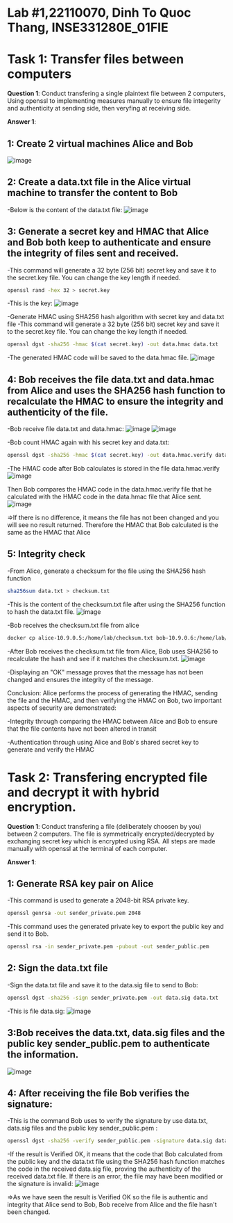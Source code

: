 # Lab #1,22110070, Dinh To Quoc Thang, INSE331280E_01FIE
# Task 1: Transfer files between computers  
**Question 1**: 
Conduct transfering a single plaintext file between 2 computers, 
Using openssl to implementing measures manually to ensure file integerity and authenticity at sending side, 
then veryfing at receiving side. 

**Answer 1**:
## 1: Create 2 virtual machines Alice and Bob
![image](https://github.com/user-attachments/assets/15072eeb-94d0-4c3e-a65f-22e658fe7eca)

## 2: Create a data.txt file in the Alice virtual machine to transfer the content to Bob
-Below is the content of the data.txt file:
![image](https://github.com/user-attachments/assets/08879d6e-4560-4c17-a0df-d0fad33ca096)

## 3: Generate a secret key and HMAC that Alice and Bob both keep to authenticate and ensure the integrity of files sent and received.
-This command will generate a 32 byte (256 bit) secret key and save it to the secret.key file. You can change the key length if needed.
```sh
openssl rand -hex 32 > secret.key
```
-This is the key:
![image](https://github.com/user-attachments/assets/b6e00957-2ecd-4b9c-a1a9-ab4fe0e7c2f4)

-Generate HMAC using SHA256 hash algorithm with secret key and data.txt file
-This command will generate a 32 byte (256 bit) secret key and save it to the secret.key file. You can change the key length if needed.
```sh
openssl dgst -sha256 -hmac $(cat secret.key) -out data.hmac data.txt
```
-The generated HMAC code will be saved to the data.hmac file.
![image](https://github.com/user-attachments/assets/48f94b86-557d-41f0-8bfa-6b6659a021a9)

## 4: Bob receives the file data.txt and data.hmac from Alice and uses the SHA256 hash function to recalculate the HMAC to ensure the integrity and authenticity of the file.
-Bob receive file data.txt and data.hmac:
![image](https://github.com/user-attachments/assets/b9547f9f-3556-4d51-b89f-883cd393aefe)
![image](https://github.com/user-attachments/assets/aaa3d5c5-6e75-42cb-bc68-ed7dbf3d2adc)

-Bob count HMAC again with his secret key and data.txt:
```sh
openssl dgst -sha256 -hmac $(cat secret.key) -out data.hmac.verify data.txt
```
-The HMAC code after Bob calculates is stored in the file data.hmac.verify
![image](https://github.com/user-attachments/assets/c755a3d4-1f18-4595-8eb8-e253b67b3c9c)

Then Bob compares the HMAC code in the data.hmac.verify file that he calculated with the HMAC code in the data.hmac file that Alice sent.
![image](https://github.com/user-attachments/assets/a85b0e3b-e337-4bd0-8f1b-f536596b8240)

=>If there is no difference, it means the file has not been changed and you will see no result returned. Therefore the HMAC that Bob calculated is the same as the HMAC that Alice

## 5: Integrity check
-From Alice, generate a checksum for the file using the SHA256 hash function
```sh
sha256sum data.txt > checksum.txt
```
-This is the content of the checksum.txt file after using the SHA256 function to hash the data.txt file.
![image](https://github.com/user-attachments/assets/98e0ec28-62ac-41dd-8daa-97da430223fe)

-Bob receives the checksum.txt file from alice
```sh
docker cp alice-10.9.0.5:/home/lab/checksum.txt bob-10.9.0.6:/home/lab/
```
-After Bob receives the checksum.txt file from Alice, Bob uses SHA256 to recalculate the hash and see if it matches the checksum.txt.
![image](https://github.com/user-attachments/assets/296af0ef-bcf8-4a93-8e43-4b0fc5abac78)

-Displaying an "OK" message proves that the message has not been changed and ensures the integrity of the message.


Conclusion: Alice performs the process of generating the HMAC, sending the file and the HMAC, and then verifying the HMAC on Bob, two important aspects of security are demonstrated:

-Integrity through comparing the HMAC between Alice and Bob to ensure that the file contents have not been altered in transit

-Authentication through using Alice and Bob's shared secret key to generate and verify the HMAC

# Task 2: Transfering encrypted file and decrypt it with hybrid encryption. 
**Question 1**:
Conduct transfering a file (deliberately choosen by you) between 2 computers. 
The file is symmetrically encrypted/decrypted by exchanging secret key which is encrypted using RSA. 
All steps are made manually with openssl at the terminal of each computer.

**Answer 1**:
## 1: Generate RSA key pair on Alice
-This command is used to generate a 2048-bit RSA private key.
```sh
openssl genrsa -out sender_private.pem 2048
```
-This command uses the generated private key to export the public key and send it to Bob.
```sh
openssl rsa -in sender_private.pem -pubout -out sender_public.pem
```
## 2: Sign the data.txt file
-Sign the data.txt file and save it to the data.sig file to send to Bob:
```sh
openssl dgst -sha256 -sign sender_private.pem -out data.sig data.txt
```
-This is file data.sig:
![image](https://github.com/user-attachments/assets/7c227a68-d34d-4afa-976f-872f2e1f4dfb)

## 3:Bob receives the data.txt, data.sig files and the public key sender_public.pem to authenticate the information.

![image](https://github.com/user-attachments/assets/217ed7d6-0f6e-4f84-a9bd-07e69ec9fa54)

## 4: After receiving the file Bob verifies the signature:
-This is the command Bob uses to verify the signature by use data.txt, data.sig files and the public key sender_public.pem :
```sh
openssl dgst -sha256 -verify sender_public.pem -signature data.sig data.txt
```
-If the result is Verified OK, it means that the code that Bob calculated from the public key and the data.txt file using the SHA256 hash function matches the code in the received data.sig file, proving the authenticity of the received data.txt file. If there is an error, the file may have been modified or the signature is invalid:
![image](https://github.com/user-attachments/assets/bcf076c9-baa7-4844-b7b0-3d1d9eebae5a)

=>As we have seen the result is Verified OK so the file is authentic and integrity  that Alice send to Bob, Bob receive from Alice and the file hasn't been changed.



